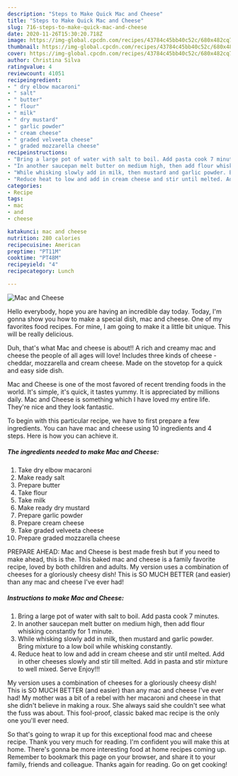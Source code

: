 ```yaml
---
description: "Steps to Make Quick Mac and Cheese"
title: "Steps to Make Quick Mac and Cheese"
slug: 716-steps-to-make-quick-mac-and-cheese
date: 2020-11-26T15:30:20.718Z
image: https://img-global.cpcdn.com/recipes/43784c45bb40c52c/680x482cq70/mac-and-cheese-recipe-main-photo.jpg
thumbnail: https://img-global.cpcdn.com/recipes/43784c45bb40c52c/680x482cq70/mac-and-cheese-recipe-main-photo.jpg
cover: https://img-global.cpcdn.com/recipes/43784c45bb40c52c/680x482cq70/mac-and-cheese-recipe-main-photo.jpg
author: Christina Silva
ratingvalue: 4
reviewcount: 41051
recipeingredient:
- " dry elbow macaroni"
- " salt"
- " butter"
- " flour"
- " milk"
- " dry mustard"
- " garlic powder"
- " cream cheese"
- " graded velveeta cheese"
- " graded mozzarella cheese"
recipeinstructions:
- "Bring a large pot of water with salt to boil. Add pasta cook 7 minutes."
- "In another saucepan melt butter on medium high, then add flour whisking constantly for 1 minute."
- "While whisking slowly add in milk, then mustard and garlic powder. Bring mixture to a low boil while whisking constantly."
- "Reduce heat to low and add in cream cheese and stir until melted. Add in other cheeses slowly and stir till melted. Add in pasta and stir mixture to well mixed. Serve Enjoy!!!"
categories:
- Recipe
tags:
- mac
- and
- cheese

katakunci: mac and cheese 
nutrition: 280 calories
recipecuisine: American
preptime: "PT11M"
cooktime: "PT48M"
recipeyield: "4"
recipecategory: Lunch

---
```



![Mac and Cheese](https://img-global.cpcdn.com/recipes/43784c45bb40c52c/680x482cq70/mac-and-cheese-recipe-main-photo.jpg)

Hello everybody, hope you are having an incredible day today. Today, I'm gonna show you how to make a special dish, mac and cheese. One of my favorites food recipes. For mine, I am going to make it a little bit unique. This will be really delicious.

Duh, that&#39;s what Mac and cheese is about!! A rich and creamy mac and cheese the people of all ages will love! Includes three kinds of cheese - cheddar, mozzarella and cream cheese. Made on the stovetop for a quick and easy side dish.

Mac and Cheese is one of the most favored of recent trending foods in the world. It's simple, it's quick, it tastes yummy. It is appreciated by millions daily. Mac and Cheese is something which I have loved my entire life. They're nice and they look fantastic.


To begin with this particular recipe, we have to first prepare a few ingredients. You can have mac and cheese using 10 ingredients and 4 steps. Here is how you can achieve it.

<!--inarticleads1-->

##### The ingredients needed to make Mac and Cheese:

1. Take  dry elbow macaroni
1. Make ready  salt
1. Prepare  butter
1. Take  flour
1. Take  milk
1. Make ready  dry mustard
1. Prepare  garlic powder
1. Prepare  cream cheese
1. Take  graded velveeta cheese
1. Prepare  graded mozzarella cheese


PREPARE AHEAD: Mac and Cheese is best made fresh but if you need to make ahead, this is the. This baked mac and cheese is a family favorite recipe, loved by both children and adults. My version uses a combination of cheeses for a gloriously cheesy dish! This is SO MUCH BETTER (and easier) than any mac and cheese I&#39;ve ever had! 

<!--inarticleads2-->

##### Instructions to make Mac and Cheese:

1. Bring a large pot of water with salt to boil. Add pasta cook 7 minutes.
1. In another saucepan melt butter on medium high, then add flour whisking constantly for 1 minute.
1. While whisking slowly add in milk, then mustard and garlic powder. Bring mixture to a low boil while whisking constantly.
1. Reduce heat to low and add in cream cheese and stir until melted. Add in other cheeses slowly and stir till melted. Add in pasta and stir mixture to well mixed. Serve Enjoy!!!


My version uses a combination of cheeses for a gloriously cheesy dish! This is SO MUCH BETTER (and easier) than any mac and cheese I&#39;ve ever had! My mother was a bit of a rebel with her macaroni and cheese in that she didn&#39;t believe in making a roux. She always said she couldn&#39;t see what the fuss was about. This fool-proof, classic baked mac recipe is the only one you&#39;ll ever need. 

So that's going to wrap it up for this exceptional food mac and cheese recipe. Thank you very much for reading. I'm confident you will make this at home. There's gonna be more interesting food at home recipes coming up. Remember to bookmark this page on your browser, and share it to your family, friends and colleague. Thanks again for reading. Go on get cooking!
